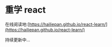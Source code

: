 <!--
 * Author  rhys.zhao
 * Date  2023-03-02 19:47:11
 * LastEditors  hailie.pan
 * LastEditTime  2023-08-30 17:04:27
 * Description
-->

# 重学 react

在线阅读地:[https://hailiepan.github.io/react-learn/](https://hailiepan.github.io/react-learn/)

持续更新中...
